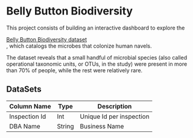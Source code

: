 # Belly Button Biodiversity

This project consists of building an interactive dashboard to explore the <div> <a href="http://robdunnlab.com/projects/belly-button-biodiversity/" target="_blank">Belly Button Biodiversity dataset</a> </div>, which catalogs the microbes that colonize human navels.

The dataset reveals that a small handful of microbial species (also called operational taxonomic units, or OTUs, in the study) were present in more than 70% of people, while the rest were relatively rare.


## DataSets


  
  | Column Name   | Type    | Description              |
  | ------------- | ------- | ------------------------ |
  | Inspection Id | Int     | Unique Id per inspection 
  | DBA Name      | String  | Business Name            
